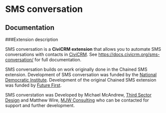 # SMS conversation
## Documentation
###Extension description

SMS conversation is a **CiviCRM extension** that allows you to automate SMS conversations with contacts in [CiviCRM](https://civicrm.org).  See https://docs.civicrm.org/sms-conversation/ for full documentation.

SMS conversation builds on work originally done in the Chained SMS extension. Development of SMS conversation was funded by the [National Democratic Institute](https://www.ndi.org/). Development of the original Chained SMS extension was funded by [Future First](http://futurefirst.org.uk/).

SMS converstation was Developed by Michael McAndrew, [Third Sector Design](https://3sd.io) and Matthew Wire, [MJW Consulting](https://www.mjwconsult.co.uk/) who can be contacted for support and further development.
